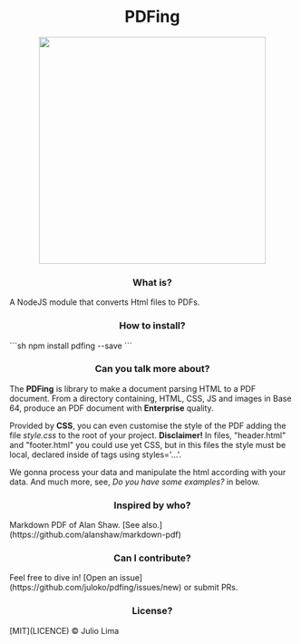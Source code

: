 <h1 align="center">PDFing</h1>

<p align="center">
  <a href="#">
    <img src="https://user-images.githubusercontent.com/17098382/98701644-4401e080-2358-11eb-9c4d-9254350d1f7c.png" align="center" width="400px"  margin="200px"/>
    </a>
</p>

<h3 align="center">What is?</h3>
A NodeJS module that converts Html files to PDFs.

<h3 align="center">How to install?</h3>
```sh
npm install pdfing --save
```

<h3 align="center">Can you talk more about?</h3>
<p align="left">
  The <strong>PDFing</strong> is library to make a document parsing HTML to a PDF document. From a directory containing, HTML, CSS, JS and images in Base 64, produce an PDF document with <strong>Enterprise</strong> quality.
 </p>
 
 <p align="left">
   Provided by <strong>CSS</strong>, you can even customise the style of the PDF adding the file <i>style.css</i> to the root of your project. <strong>Disclaimer!</strong>  In files, "header.html" and "footer.html" you could use yet CSS, but in this files the style must be local, declared inside of tags using styles='...'. 
 </p>
  <p align="left">
   We gonna process your data and manipulate the html according with your data. And much more, see, <i>Do you have some examples?</i> in below.
 </p>

<h3 align="center">Inspired by who?</h3>
Markdown PDF of Alan Shaw. [See also.](https://github.com/alanshaw/markdown-pdf)

<h3 align="center">Can I contribute?</h3>
Feel free to dive in! [Open an issue](https://github.com/juloko/pdfing/issues/new) or submit PRs.

<h3 align="center">License?</h3>
[MIT](LICENCE) © Julio Lima
